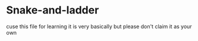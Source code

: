 # Snake-and-ladder
cuse this file for learning
it is very basically
but please don't claim it as your own
